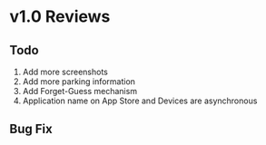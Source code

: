 # v1.0 Reviews

## Todo
1. Add more screenshots
2. Add more parking information
3. Add Forget-Guess mechanism
4. Application name on App Store and Devices are asynchronous

## Bug Fix
